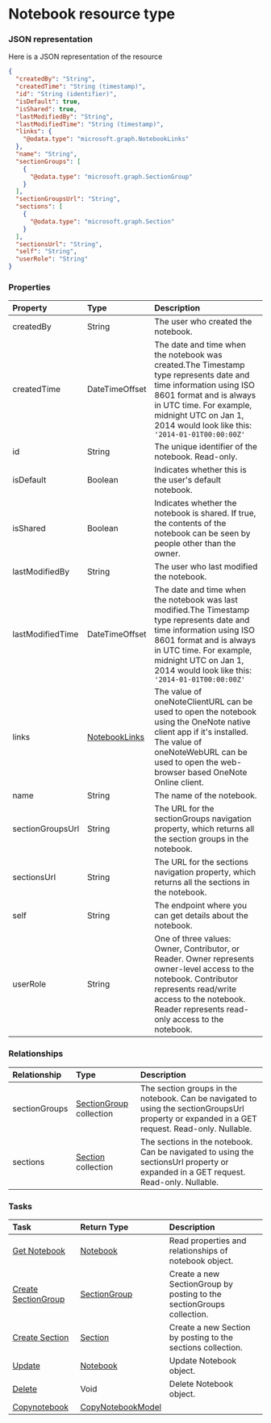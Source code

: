 # Notebook resource type



### JSON representation

Here is a JSON representation of the resource

<!-- {
  "blockType": "resource",
  "optionalProperties": [
    "sectionGroups",
    "sections"
  ],
  "@odata.type": "microsoft.graph.Notebook"
}-->

```json
{
  "createdBy": "String",
  "createdTime": "String (timestamp)",
  "id": "String (identifier)",
  "isDefault": true,
  "isShared": true,
  "lastModifiedBy": "String",
  "lastModifiedTime": "String (timestamp)",
  "links": {
    "@odata.type": "microsoft.graph.NotebookLinks"
  },
  "name": "String",
  "sectionGroups": [
    {
      "@odata.type": "microsoft.graph.SectionGroup"
    }
  ],
  "sectionGroupsUrl": "String",
  "sections": [
    {
      "@odata.type": "microsoft.graph.Section"
    }
  ],
  "sectionsUrl": "String",
  "self": "String",
  "userRole": "String"
}

```
### Properties
| Property	   | Type	|Description|
|:---------------|:--------|:----------|
|createdBy|String|The user who created the notebook.|
|createdTime|DateTimeOffset|The date and time when the notebook was created.The Timestamp type represents date and time information using ISO 8601 format and is always in UTC time. For example, midnight UTC on Jan 1, 2014 would look like this: `'2014-01-01T00:00:00Z'`|
|id|String|The unique identifier of the notebook. Read-only.|
|isDefault|Boolean|Indicates whether this is the user's default notebook.|
|isShared|Boolean|Indicates whether the notebook is shared. If true, the contents of the notebook can be seen by people other than the owner.|
|lastModifiedBy|String|The user who last modified the notebook.|
|lastModifiedTime|DateTimeOffset|The date and time when the notebook was last modified.The Timestamp type represents date and time information using ISO 8601 format and is always in UTC time. For example, midnight UTC on Jan 1, 2014 would look like this: `'2014-01-01T00:00:00Z'`|
|links|[NotebookLinks](notebooklinks.md)|The value of oneNoteClientURL can be used to open the notebook using the OneNote native client app if it's installed. The value of oneNoteWebURL can be used to open the web-browser based OneNote Online client.|
|name|String|The name of the notebook.|
|sectionGroupsUrl|String|The URL for the sectionGroups navigation property, which returns all the section groups in the notebook.|
|sectionsUrl|String|The URL for the sections navigation property, which returns all the sections in the notebook.|
|self|String|The endpoint where you can get details about the notebook.|
|userRole|String|One of three values: Owner, Contributor, or Reader. Owner represents owner-level access to the notebook. Contributor represents read/write access to the notebook. Reader represents read-only access to the notebook.|

### Relationships
| Relationship | Type	|Description|
|:---------------|:--------|:----------|
|sectionGroups|[SectionGroup](sectiongroup.md) collection|The section groups in the notebook. Can be navigated to using the sectionGroupsUrl property or expanded in a GET request. Read-only. Nullable.|
|sections|[Section](section.md) collection|The sections in the notebook. Can be navigated to using the sectionsUrl property or expanded in a GET request. Read-only. Nullable.|

### Tasks

| Task		   | Return Type	|Description|
|:---------------|:--------|:----------|
|[Get Notebook](../api/notebook_get.md) | [Notebook](notebook.md) |Read properties and relationships of notebook object.|
|[Create SectionGroup](../api/notebook_post_sectiongroups.md) |[SectionGroup](sectiongroup.md)| Create a new SectionGroup by posting to the sectionGroups collection.|
|[Create Section](../api/notebook_post_sections.md) |[Section](section.md)| Create a new Section by posting to the sections collection.|
|[Update](../api/notebook_update.md) | [Notebook](notebook.md)	|Update Notebook object. |
|[Delete](../api/notebook_delete.md) | Void	|Delete Notebook object. |
|[Copynotebook](../api/notebook_copynotebook.md)|[CopyNotebookModel](copynotebookmodel.md)||

<!-- uuid: e23dd697-73e2-4f52-b2d9-043e3827bca9
2015-10-16 22:29:34 UTC -->
<!-- {
  "type": "#page.annotation",
  "description": "Notebook resource",
  "keywords": "",
  "section": "documentation",
  "tocPath": ""
}-->